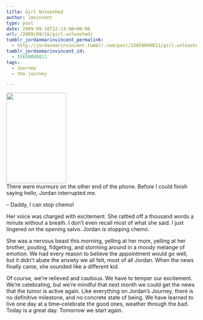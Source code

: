 ```yaml
---
title: Girl Unleashed
author: lmvincent
type: post
date: 2009-09-16T12:13:00+00:00
url: /2009/09/16/girl-unleashed/
tumblr_jordanmarinvincent_permalink:
  - http://jordanmarinvincent.tumblr.com/post/15659099811/girl-unleashed
tumblr_jordanmarinvincent_id:
  - 15659099811
tags:
  - Journey
  - the journey

---
```

<a href="http://farm3.static.flickr.com/2653/3914774296_201ec073d1_m.jpg" target="_blank" rel="noopener"><img loading="lazy" alt="" src="http://farm3.static.flickr.com/2653/3914774296_201ec073d1_m.jpg" class="alignnone" width="159" height="240" /></a>  
There were murmurs on the other end of the phone. Before I could finish saying hello, Jordan interrupted me.

&ndash; Daddy, I can stop chemo!

Her voice was charged with excitement. She rattled off a thousand words a minute without a breath. I don&rsquo;t even recall most of what she said. I just lingered on the opening salvo. Jordan is stopping chemo.

She was a nervous beast this morning, yelling at her mom, yelling at her brother, pouting, fidgeting, and storming around in a moody melange of emotion. We had every reason to believe the appointment would go well, but it didn&rsquo;t abate the anxiety we all felt, most of all Jordan. When the news finally came, she sounded like a different kid.

Of course, we&rsquo;re relieved and cautious. We have to temper our excitement. We&rsquo;re celebrating, but we&rsquo;re mindful that next month we could get the news that the tumor is active again. Like everything on Jordan&rsquo;s Journey, there is no definitive milestone, and no concrete state of being. We have learned to live one day at a time&ndash;celebrate the good ones, weather through the bad. Today is a great day. Tomorrow we start again.

<div class="blogger-post-footer">
  <img loading="lazy" width="1" height="1" src="https://blogger.googleusercontent.com/tracker/9039099668816362935-5589586597311530218?l=jordansjourney2.blogspot.com" alt="" />
</div>